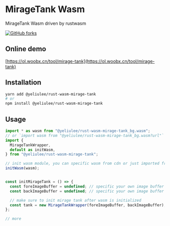 # MirageTank Wasm

MirageTank Wasm driven by rustwasm

[![GitHub forks](https://img.shields.io/github/forks/yeliulee/rust-wasm-mirage-tank?style=plastic)](https://github.com/yeliulee/rust-wasm-mirage-tank)

## Online demo

[https://ol.woobx.cn/tool/mirage-tank](https://ol.woobx.cn/tool/mirage-tank)

## Installation

```bash
yarn add @yeliulee/rust-wasm-mirage-tank
# or
npm install @yeliulee/rust-wasm-mirage-tank
```

## Usage

```js
import * as wasm from "@yeliulee/rust-wasm-mirage-tank_bg.wasm";
// or `import wasm from "@yeliulee/rust-wasm-mirage-tank_bg.wasm?url"` with vite
import {
  MirageTankWrapper,
  default as initWasm,
} from "@yeliulee/rust-wasm-mirage-tank";

// init wasm module, you can specific wasm from cdn or just imported from the module itself
initWasm(wasm);


const initMirageTank = () => {
  const foreImageBuffer = undefined; // specific your own image buffer here
  const backImageBuffer = undefined; // specific your own image buffer here

  // make sure to init mirage tank after wasm is initialized
  const tank = new MirageTankWrapper(foreImageBuffer, backImageBuffer);
};

// more
```
